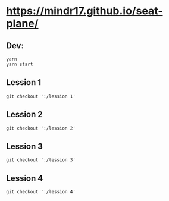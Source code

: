 # https://mindr17.github.io/seat-plane/

## Dev:
```
yarn
yarn start
```

## Lession 1
```
git checkout ':/lession 1'
```
## Lession 2
```
git checkout ':/lession 2'
```
## Lession 3
```
git checkout ':/lession 3'
```
## Lession 4
```
git checkout ':/lession 4'
```